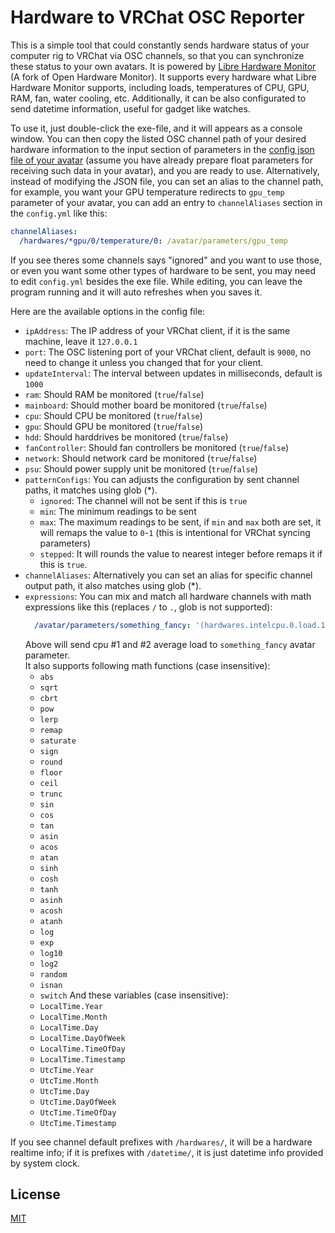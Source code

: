 # Hardware to VRChat OSC Reporter

This is a simple tool that could constantly sends hardware status of your computer rig to VRChat via OSC channels, so that you can synchronize these status to your own avatars. It is powered by [Libre Hardware Monitor](https://github.com/LibreHardwareMonitor/LibreHardwareMonitor) (A fork of Open Hardware Monitor). It supports every hardware what Libre Hardware Monitor supports, including loads, temperatures of CPU, GPU, RAM, fan, water cooling, etc. Additionally, it can be also configurated to send datetime information, useful for gadget like watches.

To use it, just double-click the exe-file, and it will appears as a console window. You can then copy the listed OSC channel path of your desired hardware information to the input section of parameters in the [config json file of your avatar](https://docs.vrchat.com/docs/osc-avatar-parameters) (assume you have already prepare float parameters for receiving such data in your avatar), and you are ready to use. Alternatively, instead of modifying the JSON file, you can set an alias to the channel path, for example, you want your GPU temperature redirects to `gpu_temp` parameter of your avatar, you can add an entry to `channelAliases` section in the `config.yml` like this:

```yaml
channelAliases:
  /hardwares/*gpu/0/temperature/0: /avatar/parameters/gpu_temp
```

If you see theres some channels says "ignored" and you want to use those, or even you want some other types of hardware to be sent, you may need to edit `config.yml` besides the exe file. While editing, you can leave the program running and it will auto refreshes when you saves it.

Here are the available options in the config file:
- `ipAddress`: The IP address of your VRChat client, if it is the same machine, leave it `127.0.0.1`
- `port`: The OSC listening port of your VRChat client, default is `9000`, no need to change it unless you changed that for your client.
- `updateInterval`: The interval between updates in milliseconds, default is `1000`
- `ram`: Should RAM be monitored (`true`/`false`)
- `mainboard`: Should mother board be monitored (`true`/`false`)
- `cpu`: Should CPU be monitored (`true`/`false`)
- `gpu`: Should GPU be monitored (`true`/`false`)
- `hdd`: Should harddrives be monitored (`true`/`false`)
- `fanController`: Should fan controllers be monitored (`true`/`false`)
- `network`: Should network card be monitored (`true`/`false`)
- `psu`: Should power supply unit be monitored (`true`/`false`)
- `patternConfigs`: You can adjusts the configuration by sent channel paths, it matches using glob (*).
    - `ignored`: The channel will not be sent if this is `true`
    - `min`: The minimum readings to be sent
    - `max`: The maximum readings to be sent, if `min` and `max` both are set, it will remaps the value to `0`-`1` (this is intentional for VRChat syncing parameters)
    - `stepped`: It will rounds the value to nearest integer before remaps it if this is `true`.
- `channelAliases`: Alternatively you can set an alias for specific channel output path, it also matches using glob (*).
- `expressions`: You can mix and match all hardware channels with math expressions like this (replaces `/` to `.`, glob is not supported):
  ```yaml
    /avatar/parameters/something_fancy: '(hardwares.intelcpu.0.load.1 + hardwares.intelcpu.0.load.2) / 2'
  ```
  Above will send cpu #1 and #2 average load to `something_fancy` avatar parameter.  
  It also supports following math functions (case insensitive):  
    - `abs`
    - `sqrt`
    - `cbrt`
    - `pow`
    - `lerp`
    - `remap`
    - `saturate`
    - `sign`
    - `round`
    - `floor`
    - `ceil`
    - `trunc`
    - `sin`
    - `cos`
    - `tan`
    - `asin`
    - `acos`
    - `atan`
    - `sinh`
    - `cosh`
    - `tanh`
    - `asinh`
    - `acosh`
    - `atanh`
    - `log`
    - `exp`
    - `log10`
    - `log2`
    - `random`
    - `isnan`
    - `switch`
  And these variables (case insensitive):
    - `LocalTime.Year`
    - `LocalTime.Month`
    - `LocalTime.Day`
    - `LocalTime.DayOfWeek`
    - `LocalTime.TimeOfDay`
    - `LocalTime.Timestamp`
    - `UtcTime.Year`
    - `UtcTime.Month`
    - `UtcTime.Day`
    - `UtcTime.DayOfWeek`
    - `UtcTime.TimeOfDay`
    - `UtcTime.Timestamp`

If you see channel default prefixes with `/hardwares/`, it will be a hardware realtime info; if it is prefixes with `/datetime/`, it is just datetime info provided by system clock.

## License

[MIT](LICENSE)